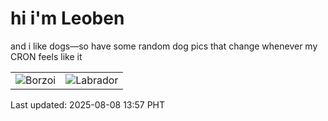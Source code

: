 # hi i'm Leoben

and i like dogs—so have some random dog pics that change whenever my CRON feels like it

|  |  |
|--------|----------|
| ![Borzoi](https://random-dog-vercel.vercel.app/api/random-borzoi?v=1754632620) | ![Labrador](https://random-dog-vercel.vercel.app/api/random-labrador?v=1754632620) |

Last updated: 2025-08-08 13:57 PHT

